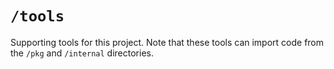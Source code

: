# `/tools`

Supporting tools for this project. Note that these tools can import code from the `/pkg` and `/internal` directories.